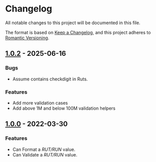 # Changelog
All notable changes to this project will be documented in this file.

The format is based on [Keep a Changelog](https://keepachangelog.com/en/1.0.0/),
and this project adheres to [Romantic Versioning](http://sentimentalversioning.org/).

## [1.0.2](https://github.com/elixircl/rut/releases/tag/v1.0.2) - 2025-06-16
### Bugs
- Assume contains checkdigit in Ruts.
### Features
- Add more validation cases
- Add above 1M and below 100M validation helpers

## [1.0.0](https://github.com/elixircl/rut/releases/tag/v1.0.0) - 2022-03-30
### Features
- Can Format a _RUT/RUN_ value.
- Can Validate a _RUT/RUN_ value.
